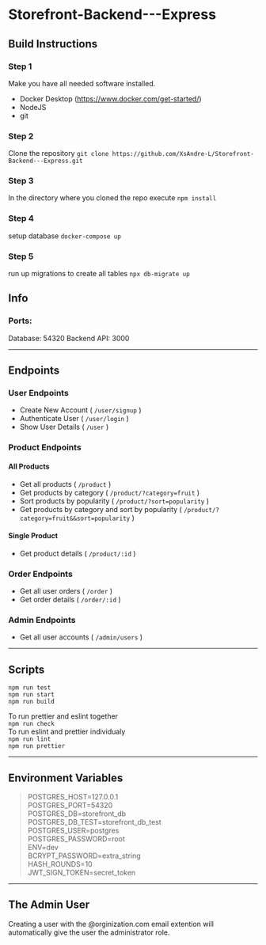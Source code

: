 # Storefront-Backend---Express

## Build Instructions

### Step 1
Make you have all needed software installed.
- Docker Desktop (https://www.docker.com/get-started/)
- NodeJS
- git

### Step 2
Clone the repository
`git clone https://github.com/XsAndre-L/Storefront-Backend---Express.git`


### Step 3
In the directory where you cloned the repo execute `npm install`


### Step 4
setup database
`docker-compose up`

### Step 5
run up migrations to create all tables
`npx db-migrate up`

## Info

### Ports: 
Database: 54320
Backend API: 3000

---
## Endpoints
### User Endpoints
- Create New Account ( `/user/signup` )   
- Authenticate User  ( `/user/login` )  
- Show User Details ( `/user` )  


### Product Endpoints  
#### All Products
- Get all products ( `/product` )  
- Get products by category ( `/product/?category=fruit` )  
- Sort products by popularity ( `/product/?sort=popularity` )  
- Get products by category and sort by popularity ( `/product/?category=fruit&&sort=popularity` )   
#### Single Product
- Get product details ( `/product/:id` ) 

### Order Endpoints
- Get all user orders ( `/order` )   
- Get order details ( `/order/:id` )   

### Admin Endpoints
- Get all user accounts ( `/admin/users` )   

---

## Scripts
`npm run test`   
`npm run start`    
`npm run build`  

To run prettier and eslint together     
`npm run check`  
To run eslint and prettier individualy  
`npm run lint`  
`npm run prettier`

---
## Environment Variables
>POSTGRES_HOST=127.0.0.1  
>POSTGRES_PORT=54320  
>POSTGRES_DB=storefront_db  
>POSTGRES_DB_TEST=storefront_db_test  
>POSTGRES_USER=postgres  
>POSTGRES_PASSWORD=root  
>ENV=dev  
>BCRYPT_PASSWORD=extra_string  
>HASH_ROUNDS=10  
>JWT_SIGN_TOKEN=secret_token  

---
## The Admin User
Creating a user with the @orginization.com email extention will automatically give the user the administrator role.